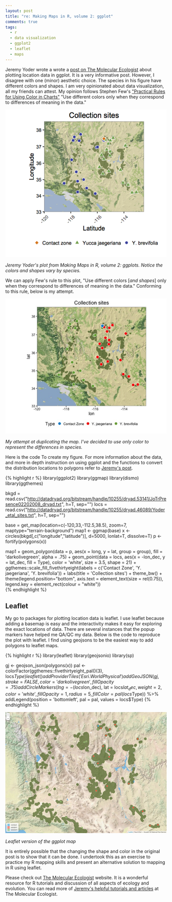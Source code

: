 ```yaml
---
layout: post
title: "re: Making Maps in R, volume 2: ggplot"
comments: true
tags:
  - r
  - data visualization
  - ggplot2
  - leaflet
  - maps
---
```


Jeremy Yoder wrote a wrote a [post on The Molecular Ecologist][1] about plotting location data in ggplot. It is a very informative post. However, I disagree with one (minor) aesthetic choice. The species in his figure have different colors and shapes. I am very opinionated about data visualization, all my friends can attest. My opinion follows Stephen Few's ["Practical Rules for Using Color in Charts"][2] "Use different colors only when they correspond to differences of meaning in the data."<!--more-->

<div class="photo-caption">
  <img src="/assets/r_maps_fig.png" alt="Jeremy Yoder's plot" />
  <p class = "caption-text">
    <em>Jeremy Yoder's plot from Making Maps in R, volume 2: ggplots. Notice the colors and shapes vary by species.</em>
  </p>
</div>

We can apply Few's rule to this plot, "Use different colors [*and shapes*] only when they correspond to differences of meaning in the data." Conforming to this rule, below is my attempt.

<div class="photo-caption">
  <img src="/assets/my_r_map.jpeg" alt="map2" />
  <p class = "caption-text">
    <em>My attempt at duplicating the map. I've decided to use only color to represent the differences in species.</em>
  </p>
</div>

Here is the code To create my figure. For more information about the data, and more in depth instruction on using ggplot and the functions to convert the distribution locations to polygons refer to [Jeremy's post][1].

{% highlight r %}
library(ggplot2)
library(ggmap)
library(dismo)
library(ggthemes)

bkgd = read.csv("http://datadryad.org/bitstream/handle/10255/dryad.53141/JoTrPresence02202008_dryad.txt", h=T, sep="")
locs = read.csv("http://datadryad.org/bitstream/handle/10255/dryad.46089/Yoder_etal_sites.txt", h=T, sep="")

base = get_map(location=c(-120,33,-112.5,38.5), zoom=7, maptype="terrain-background")
map1 <- ggmap(base)
x <-  circles(bkgd[,c("longitude","latitude")], d=5000, lonlat=T, dissolve=T)
p <- fortify(polygons(x))

map1 +
  geom_polygon(data = p, aes(x = long, y = lat, group = group),
               fill = 'darkolivegreen', alpha = .75) +
  geom_point(data = locs,
             aes(x = -lon_dec, y = lat_dec, fill = Type),
             color = 'white', size = 3.5, shape = 21) +
  ggthemes::scale_fill_fivethirtyeight(labels = c('Contact Zone', 'Y. jaegeriana', 'Y. brevifolia')) +
  labs(title = 'Collection sites') +
  theme_bw() +
  theme(legend.position="bottom",
        axis.text = element_text(size = rel(0.75)),
        legend.key = element_rect(colour = "white"))      
{% endhighlight %}

## Leaflet

My go to packages for plotting location data is leaflet. I use leaflet because adding a basemap is easy and the interactivity makes it easy for exploring the exact locations of data. There are several instances that the popup markers have helped me QA/QC my data. Below is the code to reproduce the plot with leaflet. I find using geojsons to be the easiest way to add polygons to leaflet maps.

{% highlight r %}
library(leaflet)
library(geojsonio)
library(sp)

gj <- geojson_json(polygons(x))
pal <- colorFactor(ggthemes::fivethirtyeight_pal()(3), locs$Type)
leaflet() %>%
  addProviderTiles('Esri.WorldPhysical') %>%
  addGeoJSON(gj, stroke = FALSE, color = 'darkolivegreen',
             fillOpacity = .75) %>%  
  addCircleMarkers(lng = -(locs$lon_dec), lat = locs$lat_dec,
                   weight = 2, color = 'white',
                   fillOpacity = 1, radius = 5,
                   fillColor = pal(locs$Type)) %>%
  addLegend(position = 'bottomleft', pal = pal, values = locs$Type)
{% endhighlight %}

<div class="photo-caption">
  <img src="/assets/r_leaflet.jpg" alt="Leaflet version" />
  <p class = "caption-text">
    <em>Leaflet version of the ggplot map</em>
  </p>
</div>

It is entirely possible that the changing the shape and color in the original post is to show that it can be done. I undertook this as an exercise to practice my R mapping skills and present an alternative solution to mapping in R using leaflet.

Please check out [The Molecular Ecologist][3] website. It is a wonderful resource for R tutorials and discussion of all aspects of ecology and evolution. You can read more of [Jeremy's helpful tutorials and articles][4] at The Molecular Ecologist.

[1]: http://www.molecularecologist.com/2016/07/making-maps-in-r-volume-2-ggplots/
[2]: http://www.perceptualedge.com/articles/visual_business_intelligence/rules_for_using_color.pdf
[3]: http://www.molecularecologist.com/
[4]: http://www.molecularecologist.com/author/jeremyyoder/
